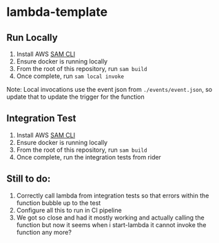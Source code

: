 # lambda-template

## Run Locally

1. Install AWS [SAM CLI](https://docs.aws.amazon.com/serverless-application-model/latest/developerguide/install-sam-cli.html)
2. Ensure docker is running locally
3. From the root of this repository, run `sam build`
4. Once complete, run `sam local invoke`

Note: Local invocations use the event json from `./events/event.json`, so update that to update the trigger for the function

## Integration Test

1. Install AWS [SAM CLI](https://docs.aws.amazon.com/serverless-application-model/latest/developerguide/install-sam-cli.html)
2. Ensure docker is running locally
3. From the root of this repository, run `sam build`
4. Once complete, run the integration tests from rider
 
## Still to do:
1. Correctly call lambda from integration tests so that errors within the function bubble up to the test
2. Configure all this to run in CI pipeline
3. We got so close and had it mostly working and actually calling the function but now it seems when i start-lambda it cannot invoke the function any more?